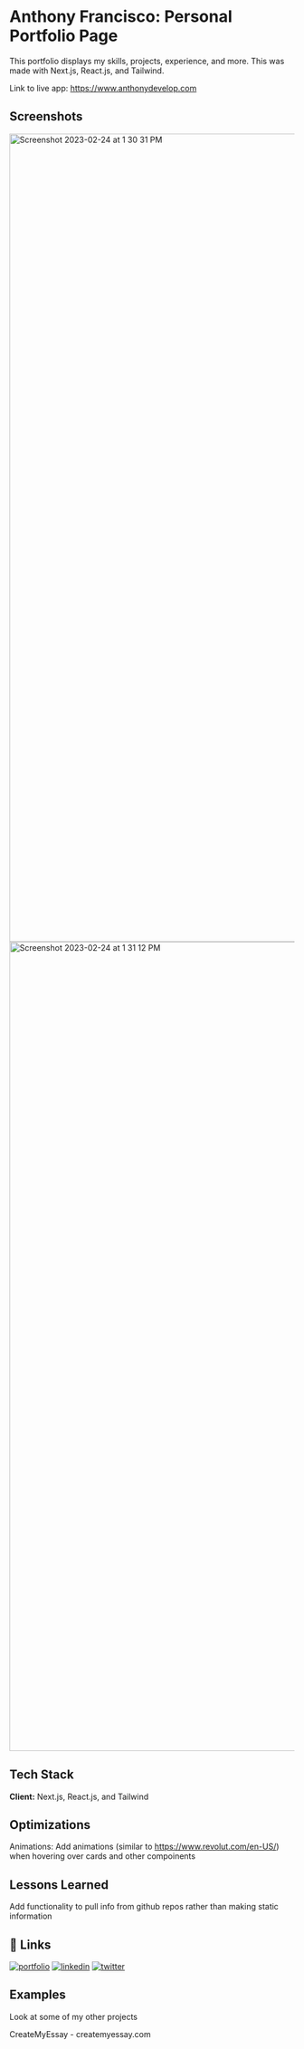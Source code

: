 # Anthony Francisco: Personal Portfolio Page

This portfolio displays my skills, projects, experience, and more. This was made with Next.js, React.js, and Tailwind.
  
Link to live app: https://www.anthonydevelop.com

## Screenshots
<img width="1428" alt="Screenshot 2023-02-24 at 1 30 31 PM" src="https://user-images.githubusercontent.com/108776240/221261517-8be9b7ac-3e58-4311-891f-92d9b96ffeca.png">

<img width="1430" alt="Screenshot 2023-02-24 at 1 31 12 PM" src="https://user-images.githubusercontent.com/108776240/221261535-4da52b6e-5407-4e0a-8ab4-8daf5082713b.png">


## Tech Stack

**Client:** Next.js, React.js, and Tailwind


## Optimizations

Animations: Add animations (similar to https://www.revolut.com/en-US/) when hovering over cards and other compoinents

## Lessons Learned
Add functionality to pull info from github repos rather than making static information

## 🔗 Links
[![portfolio](https://img.shields.io/badge/my_portfolio-000?style=for-the-badge&logo=ko-fi&logoColor=white)](https://www.anthonydevelop.com/)
[![linkedin](https://img.shields.io/badge/linkedin-0A66C2?style=for-the-badge&logo=linkedin&logoColor=white)](https://www.linkedin.com/in/anthony-francisco-354728226/)
[![twitter](https://img.shields.io/badge/twitter-1DA1F2?style=for-the-badge&logo=twitter&logoColor=white)](https://twitter.com/a_franci2)


## Examples

Look at some of my other projects

CreateMyEssay - createmyessay.com
